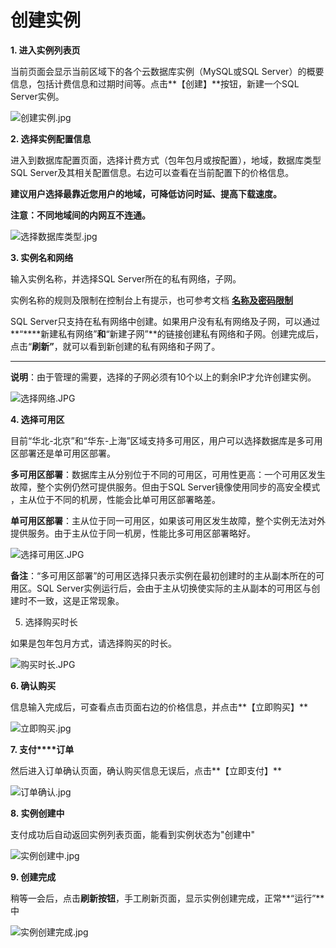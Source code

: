 # **创建实例**

**1. 进入实例列表页**

当前页面会显示当前区域下的各个云数据库实例（MySQL或SQL Server）的概要信息，包括计费信息和过期时间等。点击**【创建】**按钮，新建一个SQL Server实例。

![创建实例.jpg](http://img1.jcloudcs.com/cms/82a8ce9c-b1cd-4a2d-9e1b-f40e7b2edf9b20171207125538.jpg)

**2. 选择实例配置信息**

进入到数据库配置页面，选择计费方式（包年包月或按配置），地域，数据库类型SQL Server及其相关配置信息。右边可以查看在当前配置下的价格信息。

**建议用户选择最靠近您用户的地域，可降低访问时延、提高下载速度。**

**注意：不同地域间的内网互不连通。**

![选择数据库类型.jpg](http://img1.jcloudcs.com/cms/2b75d9b4-c59e-4748-8ad6-adc0bcea46c420171215154117.jpg)

**3. 实例名和网络**

输入实例名称，并选择SQL Server所在的私有网络，子网。

实例名称的规则及限制在控制台上有提示，也可参考文档 [**名称及密码限制**](http://www.jdcloud.com/help/detail/1693/isCateLog/1 "名称及密码限制")

SQL Server只支持在私有网络中创建。如果用户没有私有网络及子网，可以通过**“****新建私有网络”**和**“新建子网”**的链接创建私有网络和子网。创建完成后，点击“**刷新”**，就可以看到新创建的私有网络和子网了。

****

**说明**：由于管理的需要，选择的子网必须有10个以上的剩余IP才允许创建实例。

![选择网络.JPG](http://img1.jcloudcs.com/cms/d020fa5a-ded3-4976-9a59-2910876e007e20171106101248.JPG)

**4. 选择可用区**

目前“华北-北京”和“华东-上海”区域支持多可用区，用户可以选择数据库是多可用区部署还是单可用区部署。

**多可用区部署**：数据库主从分别位于不同的可用区，可用性更高：一个可用区发生故障，整个实例仍然可提供服务。但由于SQL Server镜像使用同步的高安全模式 ，主从位于不同的机房，性能会比单可用区部署略差。

**单可用区部署**：主从位于同一可用区，如果该可用区发生故障，整个实例无法对外提供服务。由于主从位于同一机房，性能比多可用区部署略好。

![选择可用区.JPG](http://img1.jcloudcs.com/cms/6dd6d799-f771-437e-887e-f98a8643edea20171106101532.JPG)

**备注**：“多可用区部署”的可用区选择只表示实例在最初创建时的主从副本所在的可用区。SQL Server实例运行后，会由于主从切换使实际的主从副本的可用区与创建时不一致，这是正常现象。

5. 选择购买时长

如果是包年包月方式，请选择购买的时长。

![购买时长.JPG](http://img1.jcloudcs.com/cms/f6abaa6f-dd6d-4fc4-8e90-4075abcb954020180211100533.JPG)

**6. 确认购买**

信息输入完成后，可查看点击页面右边的价格信息，并点击**【立即购买】**

![立即购买.jpg](http://img1.jcloudcs.com/cms/6018053b-c1bd-4519-846e-19941206081820171215154249.jpg)

**7. 支付****订单**

然后进入订单确认页面，确认购买信息无误后，点击**【立即支付】**

![订单确认.jpg](http://img1.jcloudcs.com/cms/400741a4-5d91-4934-842e-08afb865548320171215154647.jpg "订单确认.jpg")

**8. 实例创建中**

支付成功后自动返回实例列表页面，能看到实例状态为"创建中"

![实例创建中.jpg](http://img1.jcloudcs.com/cms/092ec823-dbc9-4e71-b4f6-39eb7e36ba7d20171207130335.jpg)

**9. 创建完成**

稍等一会后，点击**刷新按钮**，手工刷新页面，显示实例创建完成，正常**“运行”**中

![实例创建完成.jpg](http://img1.jcloudcs.com/cms/d83f296d-b52f-4c9d-886e-d314b987b81020171207130443.jpg)